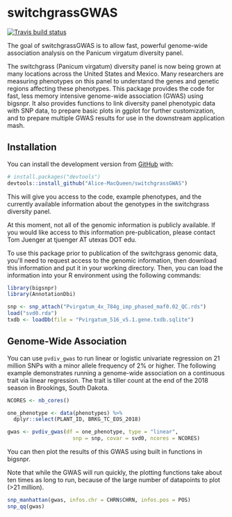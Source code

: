 
<!-- README.md is generated from README.Rmd. Please edit that file -->
switchgrassGWAS
===============

<!-- badges: start -->
[![Travis build status](https://travis-ci.org/Alice-MacQueen/switchgrassGWAS.svg?branch=master)](https://travis-ci.org/Alice-MacQueen/switchgrassGWAS) <!-- badges: end -->

The goal of switchgrassGWAS is to allow fast, powerful genome-wide association analysis on the Panicum virgatum diversity panel.

The switchgrass (Panicum virgatum) diversity panel is now being grown at many locations across the United States and Mexico. Many researchers are measuring phenotypes on this panel to understand the genes and genetic regions affecting these phenotypes. This package provides the code for fast, less memory intensive genome-wide association (GWAS) using bigsnpr. It also provides functions to link diversity panel phenotypic data with SNP data, to prepare basic plots in ggplot for further customization, and to prepare multiple GWAS results for use in the downstream application mash.

Installation
------------

You can install the development version from [GitHub](https://github.com/) with:

``` r
# install.packages("devtools")
devtools::install_github("Alice-MacQueen/switchgrassGWAS")
```

This will give you access to the code, example phenotypes, and the currently available information about the genotypes in the switchgrass diversity panel.

At this moment, not all of the genomic information is publicly available. If you would like access to this information pre-publication, please contact Tom Juenger at tjuenger AT utexas DOT edu.

To use this package prior to publication of the switchgrass genomic data, you'll need to request access to the genomic information, then download this information and put it in your working directory. Then, you can load the information into your R environment using the following commands:

``` r
library(bigsnpr)
library(AnnotationDbi)

snp <- snp_attach("Pvirgatum_4x_784g_imp_phased_maf0.02_QC.rds")
load("svd0.rda")
txdb <- loadDb(file = "Pvirgatum_516_v5.1.gene.txdb.sqlite")
```

Genome-Wide Association
-----------------------

You can use `pvdiv_gwas` to run linear or logistic univariate regression on 21 million SNPs with a minor allele frequency of 2% or higher. The following example demonstrates running a genome-wide association on a continuous trait via linear regression. The trait is tiller count at the end of the 2018 season in Brookings, South Dakota.

``` r
NCORES <- nb_cores()

one_phenotype <- data(phenotypes) %>%
  dplyr::select(PLANT_ID, BRKG_TC_EOS_2018)

gwas <- pvdiv_gwas(df = one_phenotype, type = "linear",
                     snp = snp, covar = svd0, ncores = NCORES)
```

You can then plot the results of this GWAS using built in functions in bigsnpr.

Note that while the GWAS will run quickly, the plotting functions take about ten times as long to run, because of the large number of datapoints to plot (&gt;21 million).

``` r
snp_manhattan(gwas, infos.chr = CHRN$CHRN, infos.pos = POS)
snp_qq(gwas)
```
